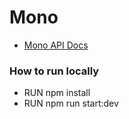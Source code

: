 # Mono 

- [Mono API Docs](https://mono-service.herokuapp.com/api-docs/)

### How to run locally
- RUN npm install
- RUN npm run start:dev